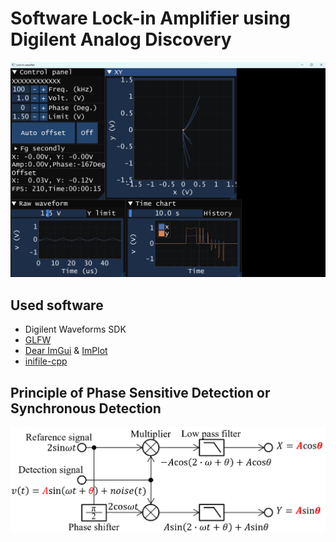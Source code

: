 # Software Lock-in Amplifier using Digilent Analog Discovery
  ![Hard copy](./docs/images/HardCopy.png)
## Used software
  - Digilent Waveforms SDK
  - [GLFW](https://www.glfw.org/)
  - [Dear ImGui](https://github.com/ocornut/imgui) & [ImPlot](https://github.com/epezent/implot)
  - [inifile-cpp](https://github.com/Rookfighter/inifile-cpp)
## Principle of Phase Sensitive Detection or Synchronous Detection
  ![Hard copy](./docs/images/PSD.png)

